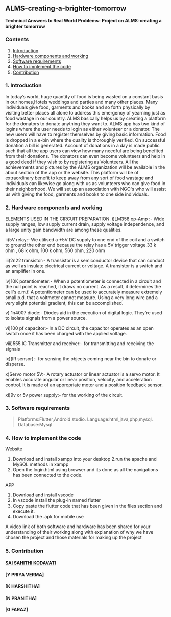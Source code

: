 ## ALMS-creating-a-brighter-tomorrow
**Technical Answers to Real World Problems- Project on ALMS-creating a brighter tomorrow**

### Contents
1. [Introduction](#1-Introduction)
2. [Hardware components and working](#2-Hardware-components-and-working)
3. [Software requirements](#3-Software-requirements)
4. [How to implement the code](#4-How-to-implement-the-code)
5. [Contribution](#5-Contribution)

### 1. Introduction
In today’s world, huge quantity of food is being 
wasted on a constant basis in our homes,Hotels 
weddings and parties and many other places. Many 
individuals give food, garments and books and so 
forth physically by visiting better places all alone to 
address this emergency of yearning just as food 
wastage in our country. 
ALMS basically helps us by 
creating a platform for the donators to donate 
anything they want to. ALMS app has two kind of 
logins where the user needs to login as either 
volunteer or a donator. The new users will have to 
register themselves by giving basic information. 
Food is dropped in a e-bin where the quality is 
thoroughly verified. On successful donation a bill is 
generated. Account of donations in a day is made 
public such that all the app users can view how 
many needful are being benefited from their 
donations. 
The donators can even become volunteers 
and help in a good deed if they wish to by registering 
as Volunteers. All the achievements and pictures by 
the ALMS organization will be available in the 
about section of the app or the website. This 
platform will be of extraordinary benefit to keep 
away from any sort of food wastage and individuals 
can likewise go along with us as volunteers who can 
give food in their neighborhood. We will set up an 
association with NGO's who will assist us with giving 
the food, garments and books to one side individuals.
> 
### 2. Hardware components and working
ELEMENTS USED IN THE CIRCUIT 
PREPARATION.
i)LM358 op-Amp :- Wide supply ranges, 
low supply current drain, supply voltage 
independence, and a large unity gain 
bandwidth are among these qualities.

ii)5V relay:- We utilised a +5V DC supply 
to one end of the coil and a switch to ground 
the other end because the relay has a 5V 
trigger voltage.33 k ohm , 68 k ohm, 100 k 
ohm, 560 ohm, 220 ohm

iii)2n22 transistor:- A transistor is a 
semiconductor device that can conduct as 
well as insulate electrical current or voltage. 
A transistor is a switch and an amplifier in
one.

iv)10K potentiometer:- When a 
potentiometer is connected in a circuit and 
the null point is reached, it draws no current. 
As a result, it determines the cell's e.m.f. A 
potentiometer can be used to accurately 
measure extremely small p.d. that a 
voltmeter cannot measure. Using a very 
long wire and a very slight potential 
gradient, this can be accomplished.

v) 1n4007 diode:- Diodes aid in the 
execution of digital logic. They're used to 
isolate signals from a power source.

vi)100 pf capacitor:- In a DC circuit, the 
capacitor operates as an open switch once it 
has been charged with the applied voltage.

viii)555 IC Transmitter and receiver:- for 
transmitting and receiving the signals

ix)(IR sensor):- for sensing the objects coming near the 
bin to donate or disperse.

x)Servo motor 5V:- A rotary actuator or linear actuator 
is a servo motor. It enables accurate angular or linear 
position, velocity, and acceleration control. It is made of 
an appropriate motor and a position feedback sensor.

xi)9v or 5v power supply:- for the working of the
circuit.

 ### 3. Software requirements
> Platforms:Flutter,Android studio.
Language:html,java,php,mysql.
Database:Mysql

### 4. How to implement the code
Website
1. Download and install xampp into your desktop 
2.run the apache and MySQL methods in xampp
3. Open the login.html using browser and its done as all the navigations has been connected to the code.

APP
1. Download and install vscode 
2. In vscode install the plug-in named flutter
3. Copy paste the flutter code that has been given in the files section and execute it.
4. Download the .apk for mobile use

A video link of both software and hardware has been shared for your understanding of their working along with explanation of why we have chosen the project and those materials for making up the project

### 5. Contribution
#### [SAI SAHITHI KODAVATI](#hlo)
#### [Y PRIYA VERMA]
#### [K HARSHITHA]
#### [N PRANITHA]
#### [G FARAZ]
